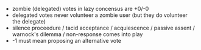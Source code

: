 - zombie (delegated) votes in lazy concensus are +0/-0
- delegated votes never volunteer a zombie user (but they do volunteer the delegate)
- silence proceedure / tacid acceptance / acquiescence / passive assent / warnock's dilemma / non-response comes into play
- -1 must mean proposing an alternative vote
